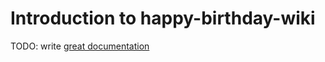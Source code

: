 # Introduction to happy-birthday-wiki

TODO: write [great documentation](http://jacobian.org/writing/great-documentation/what-to-write/)
